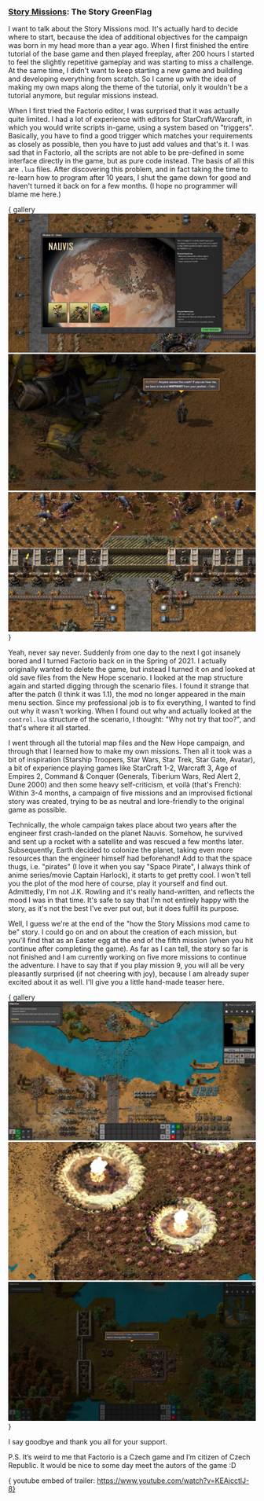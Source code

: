 ### [Story Missions](https://mods.factorio.com/mod/Story-Missions): The Story <author>GreenFlag</author>

I want to talk about the Story Missions mod. It's actually hard to decide where to start, because the idea of additional objectives for the campaign was born in my head more than a year ago. When I first finished the entire tutorial of the base game and then played freeplay, after 200 hours I started to feel the slightly repetitive gameplay and was starting to miss a challenge. At the same time, I didn't want to keep starting a new game and building and developing everything from scratch. So I came up with the idea of making my own maps along the theme of the tutorial, only it wouldn't be a tutorial anymore, but regular missions instead.

When I first tried the Factorio editor, I was surprised that it was actually quite limited. I had a lot of experience with editors for StarCraft/Warcraft, in which you would write scripts in-game, using a system based on "triggers". Basically, you have to find a good trigger which matches your requirements as closely as possible, then you have to just add values and that's it. I was sad that in Factorio, all the scripts are not able to be pre-defined in some interface directly in the game, but as pure code instead. The basis of all this are `.lua` files. After discovering this problem, and in fact taking the time to re-learn how to program after 10 years, I shut the game down for good and haven't turned it back on for a few months. (I hope no programmer will blame me here.)


{ gallery
![In Mission 2 bitters attacking on the Hell's Gate Space Port (This is reference on Starship Troopers and Avatar)](media/mission-2-intro.jpg)
![The text bubbles like in tutorial and Engineer speeches to himself. This is how Story Mission mod is created.](media/game1.jpg)
![In Mission 2 bitters attacking on the Hell's Gate Space Port (This is reference on Starship Troopers and Avatar)](media/2.png)
}

Yeah, never say never. Suddenly from one day to the next I got insanely bored and I turned Factorio back on in the Spring of 2021. I actually originally wanted to delete the game, but instead I turned it on and looked at old save files from the New Hope scenario. I looked at the map structure again and started digging through the scenario files. I found it strange that after the patch (I think it was 1.1), the mod no longer appeared in the main menu section. Since my professional job is to fix everything, I wanted to find out why it wasn't working. When I found out why and actually looked at the `control.lua` structure of the scenario, I thought: "Why not try that too?", and that's where it all started.

I went through all the tutorial map files and the New Hope campaign, and through that I learned how to make my own missions. Then all it took was a bit of inspiration (Starship Troopers, Star Wars, Star Trek, Star Gate, Avatar), a bit of experience playing games like StarCraft 1-2, Warcraft 3, Age of Empires 2, Command & Conquer (Generals, Tiberium Wars, Red Alert 2, Dune 2000) and then some heavy self-criticism, et voilà (that's French): Within 3-4 months, a campaign of five missions and an improvised fictional story was created, trying to be as neutral and lore-friendly to the original game as possible.

Technically, the whole campaign takes place about two years after the engineer first crash-landed on the planet Nauvis. Somehow, he survived and sent up a rocket with a satellite and was rescued a few months later. Subsequently, Earth decided to colonize the planet, taking even more resources than the engineer himself had beforehand! Add to that the space thugs, i.e. "pirates" (I love it when you say "Space Pirate", I always think of anime series/movie Captain Harlock), it starts to get pretty cool. I won't tell you the plot of the mod here of course, play it yourself and find out. Admittedly, I'm not J.K. Rowling and it's really hand-written, and reflects the mood I was in that time. It's safe to say that I'm not entirely happy with the story, as it's not the best I've ever put out, but it does fulfill its purpose.

Well, I guess we're at the end of the "how the Story Missions mod came to be" story. I could go on and on about the creation of each mission, but you'll find that as an Easter egg at the end of the fifth mission (when you hit continue after completing the game). As far as I can tell, the story so far is not finished and I am currently working on five more missions to continue the adventure. I have to say that if you play mission 9, you will all be very pleasantly surprised (if not cheering with joy), because I am already super excited about it as well. I'll give you a little hand-made teaser here.

{ gallery
![Mission 6 from upcoming mod update. Yes, you will finally get logistic robots to control!](media/teaser-mission-6.jpg)
![Scripted atomic bombardment test from upcoming mod update. Checking how game handle multiple explosions at once.](media/teaser-mission-8.jpg)
![Mission 9 from upcoming mod update. If your are true fan of the Factorio, guess what is this. You can twice!](media/teaser-mission-9.jpg)
}

I say goodbye and thank you all for your support.

P.S. It’s weird to me that Factorio is a Czech game and I’m citizen of Czech Republic. It would be nice to some day meet the autors of the game :D

{ youtube embed of trailer: https://www.youtube.com/watch?v=KEAjcctlJ-8}
